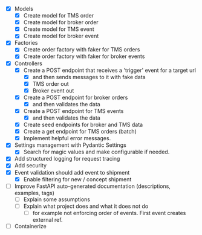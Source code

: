 - [x] Models
  - [x] Create model for TMS order
  - [x] Create model for broker order
  - [x] Create model for TMS event
  - [x] Create model for broker event
- [x] Factories
  - [x] Create order factory with faker for TMS orders
  - [x] Create order factory with faker for broker events
- [x] Controllers
  - [x] Create a POST endpoint that receives a 'trigger' event for a target url
    - [x] and then sends messages to it with fake data
    - [x] TMS order out
    - [x] Broker event out  
  - [x] Create a POST endpoint for broker orders
    - [x] and then validates the data
  - [x] Create a POST endpoint for TMS events
    - [x] and then validates the data
  - [x] Create seed endpoints for broker and TMS data
  - [x] Create a get endpoint for TMS orders (batch)
  - [x] Implement helpful error messages.
- [x] Settings management with Pydantic Settings
  - [x] Search for magic values and make configurable if needed.
- [x] Add structured logging for request tracing
- [x] Add security
- [x] Event validation should add event to shipment
  - [x] Enable filtering for new / concept shipment
- [ ] Improve FastAPI auto-generated documentation (descriptions, examples, tags)
  - [ ] Explain some assumptions
  - [ ] Explain what project does and what it does not do
    - [ ] for example not enforcing order of events. First event creates external ref.
- [ ] Containerize
